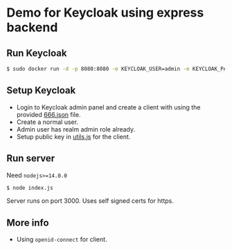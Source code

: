 # Demo for Keycloak using express backend

## Run Keycloak

```bash
$ sudo docker run -d -p 8080:8080 -e KEYCLOAK_USER=admin -e KEYCLOAK_PASSWORD=admin quay.io/keycloak/keycloak:10.0.2
```


## Setup Keycloak
* Login to Keycloak admin panel and create a client with using the provided [666.json](666.json) file.
* Create a normal user.
* Admin user has realm admin role already.
* Setup public key in [utils.js](utils.js) for the client.


## Run server

Need `nodejs>=14.0.0`

```bash
$ node index.js
```

Server runs on port 3000. Uses self signed certs for https.

## More info

* Using `openid-connect` for client.
